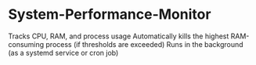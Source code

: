 # System-Performance-Monitor
Tracks CPU, RAM, and process usage  Automatically kills the highest RAM-consuming process (if thresholds are exceeded)  Runs in the background (as a systemd service or cron job)
